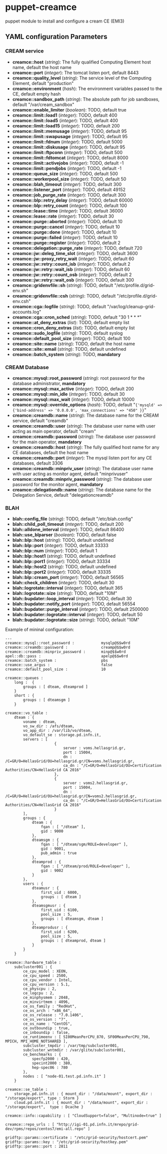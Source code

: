 # puppet-creamce

puppet module to install and configure a cream CE (EMI3)


## YAML configuration Parameters

### CREAM service
* **creamce::host** (_string_): The fully qualified Computing Element host name, default the host name
* **creamce::port** (_integer_): The tomcat listen port, default 8443
* **creamce::quality_level** (_string_): The service level of the Computing Element, default "production"
* **creamce::environment** (_hash_): The environment variables passed to the CE, default empty hash
* **creamce::sandbox_path** (_string_): The absolute path for job sandboxes, default "/var/cream_sandbox"
* **creamce::enable_limiter** (_boolean_): TODO, default true
* **creamce::limit::load1** (_integer_): TODO, default 400
* **creamce::limit::load5** (_integer_): TODO, default 400
* **creamce::limit::load15** (_integer_): TODO, default 200
* **creamce::limit::memusage** (_integer_): TODO, default 95
* **creamce::limit::swapusage** (_integer_): TODO, default 95
* **creamce::limit::fdnum** (_integer_): TODO, default 5000
* **creamce::limit::diskusage** (_integer_): TODO, default 95
* **creamce::limit::ftpconn** (_integer_): TODO, default 500
* **creamce::limit::fdtomcat** (_integer_): TODO, default 8000
* **creamce::limit::activejobs** (_integer_): TODO, default -1
* **creamce::limit::pendjobs** (_integer_): TODO, default -1
* **creamce::queue_size** (_integer_): TODO, default 500
* **creamce::workerpool_size** (_integer_): TODO, default 50
* **creamce::blah_timeout** (_integer_): TODO, default 300
* **creamce::listener_port** (_integer_): TODO, default 49152
* **creamce::job_purge_rate** (_integer_): TODO, default 300
* **creamce::blp::retry_delay** (_integer_): TODO, default 60000
* **creamce::blp::retry_count** (_integer_): TODO, default 100
* **creamce::lease::time** (_integer_): TODO, default 36000
* **creamce::lease::rate** (_integer_): TODO, default 30
* **creamce::purge::aborted** (_integer_): TODO, default 10
* **creamce::purge::cancel** (_integer_): TODO, default 10
* **creamce::purge::done** (_integer_): TODO, default 10
* **creamce::purge::failed** (_integer_): TODO, default 10
* **creamce::purge::register** (_integer_): TODO, default 2
* **creamce::delegation::purge_rate** (_integer_): TODO, default 720
* **creamce::jw::deleg_time_slot** (_integer_): TODO, default 3600
* **creamce::jw::proxy_retry_wait** (_integer_): TODO, default 60
* **creamce::jw::retry::count_isb** (_integer_): TODO, default 2
* **creamce::jw::retry::wait_isb** (_integer_): TODO, default 60
* **creamce::jw::retry::count_osb** (_integer_): TODO, default 2
* **creamce::jw::retry::wait_osb** (_integer_): TODO, default 300
* **creamce::gridenvfile::sh** (_string_): TODO, default "/etc/profile.d/grid-env.sh"
* **creamce::gridenvfile::csh** (_string_): TODO, default "/etc/profile.d/grid-env.csh"
* **creamce::cga::logfile** (_string_): TODO, default "/var/log/cleanup-grid-accounts.log"
* **creamce::cga::cron_sched** (_string_): TODO, default "30 1 * * *"
* **creamce::at_deny_extras** (_list_): TODO, default empty list
* **creamce::cron_deny_extras** (_list_): TODO, default empty list
* **creamce::sudo_logfile** (_string_): TODO, default syslog
* **creamce::default_pool_size** (_integer_): TODO, default 100
* **creamce::site::name** (_string_): TODO, default the host name
* **creamce::site::email** (_string_): TODO, default undefined
* **creamce::batch_system** (_string_): TODO, **mandatory**

### CREAM Database
* **creamce::mysql::root_password** (_string_): root password for the database administrator, **mandatory**
* **creamce::mysql::max_active** (_integer_): TODO, default 200
* **creamce::mysql::min_idle** (_integer_): TODO, default 30
* **creamce::mysql::max_wait** (_integer_): TODO, default 10000
* **creamce::mysql::override_options** (_hash_): TODO, default "`{'mysqld' => {'bind-address' => '0.0.0.0', 'max_connections' => "450" }}`"
* **creamce::creamdb::name** (_string_): The database name for the CREAM service, default "creamdb"
* **creamce::creamdb::user** (_string_): The database user name with user acting as main operator, default "cream"
* **creamce::creamdb::password** (_string_): The database user password for the main operator, **mandatory**
* **creamce::creamdb::host** (_string_): The fully qualified host name for any CE databases, default the host name
* **creamce::creamdb::port** (_integer_): The mysql listen port for any CE databases, default 3306
* **creamce::creamdb::minpriv_user** (_string_): The database user name with user acting as monitor agent, default "minprivuser"
* **creamce::creamdb::minpriv_password** (_string_): The database user password for the monitor agent, **mandatory**
* **creamce::delegationdb::name** (_string_): The database name for the Delegation Service, default "delegationcreamdb"

### BLAH
* **blah::config_file** (_string_): TODO, default "/etc/blah.config"
* **blah::child_poll_timeout** (_integer_): TODO, default 200
* **blah::alldone_interval** (_integer_): TODO, default 86400
* **blah::use_blparser** (_boolean_): TODO, default false
* **blah::blp::host** (_string_): TODO, default undefined
* **blah::blp::port** (_integer_): TODO, default 33333
* **blah::blp::num** (_integer_): TODO, default 1
* **blah::blp::host1** (_string_): TODO, default undefined
* **blah::blp::port1** (_integer_): TODO, default 33334
* **blah::blp::host2** (_string_): TODO, default undefined
* **blah::blp::port2** (_integer_): TODO, default 33335
* **blah::blp::cream_port** (_integer_): TODO, default 56565
* **blah::check_children** (_integer_): TODO, default 30
* **blah::logrotate::interval** (_integer_): TODO, default 365
* **blah::logrotate::size** (_string_): TODO, default "10M"
* **blah::bupdater::loop_interval** (_integer_): TODO, default 30
* **blah::bupdater::notify_port** (_integer_): TODO, default 56554
* **blah::bupdater::purge_interval** (_integer_): TODO, default 2500000
* **blah::bupdater::logrotate::interval** (_integer_): TODO, default 50
* **blah::bupdater::logrotate::size** (_string_): TODO, default "10M"

Example of mininal configuration:
```
---
creamce::mysql::root_password :            mysqlp@$$w0rd
creamce::creamdb::password :               creamp@$$w0rd
creamce::creamdb::minpriv_password :       minp@$$w0rd
apel::db::pass :                           apelp@$$w0rd
creamce::batch_system :                    pbs
creamce::use_argus :                       false
creamce::default_pool_size :               10

creamce::queues :
    long :  { 
        groups : [ dteam, dteamprod ]
    }
    short : {
        groups : [ dteamsgm ]
    }

creamce::vo_table :
    dteam : { 
        voname : dteam, 
        vo_sw_dir : /afs/dteam, 
        vo_app_dir : /var/lib/vo/dteam, 
        vo_default_se : storage.pd.infn.it,
        servers : [
                      {
                          server : voms.hellasgrid.gr,
                          port : 15004,
                          dn : /C=GR/O=HellasGrid/OU=hellasgrid.gr/CN=voms.hellasgrid.gr,
                          ca_dn : "/C=GR/O=HellasGrid/OU=Certification Authorities/CN=HellasGrid CA 2016"
                      },
                      {
                          server : voms2.hellasgrid.gr,
                          port : 15004,
                          dn : /C=GR/O=HellasGrid/OU=hellasgrid.gr/CN=voms2.hellasgrid.gr,
                          ca_dn : "/C=GR/O=HellasGrid/OU=Certification Authorities/CN=HellasGrid CA 2016"
                      }
        ],
        groups : {
            dteam : {
                fqan : [ "/dteam" ],
                gid : 9000
            },
            dteamsgm : {
                fqan : [ "/dteam/sgm/ROLE=developer" ],
                gid : 9001,
                pub_admin : true
            },
            dteamprod : {
                fqan : [ "/dteam/prod/ROLE=developer" ],
                gid : 9002
            }
        },
        users : {
            dteamusr : {
                first_uid : 6000,
                groups : [ dteam ]
            },
            dteamsgmusr : {
                first_uid : 6100,
                pool_size : 5,
                groups : [ dteamsgm, dteam ]
            },
            dteamprodusr : {
                first_uid : 6200,
                pool_size : 5,
                groups : [ dteamprod, dteam ]
            }
        }
    }

creamce::hardware_table :
    subcluster001 : {
        ce_cpu_model : XEON,
        ce_cpu_speed : 2500,
        ce_cpu_vendor : Intel,
        ce_cpu_version : 5.1,
        ce_physcpu : 2,
        ce_logcpu : 2,
        ce_minphysmem : 2048,
        ce_minvirtmem : 4096,
        ce_os_family : "RedHat",
        ce_os_arch : "x86_64",
        ce_os_release : "7.0.1406",
        ce_os_version : "7",
        ce_os_name : "CentOS",
        ce_outboundip : true,
        ce_inboundip : false,
        ce_runtimeenv : [ SI00MeanPerCPU_870, SF00MeanPerCPU_790, MPICH, MPI_HOME_NOTSHARED ],
        subcluster_tmpdir : /var/tmp/subcluster001,
        subcluster_wntmdir : /var/glite/subcluster001,
        ce_benchmarks : {
            specfp2000 : 420,
            specint2000 : 380,
            hep-spec06 : 780
        },
        nodes : [ "node-01.test.pd.infn.it" ]
    }

creamce::se_table :
    storage.pd.infn.it : { mount_dir : "/data/mount", export_dir : "/storage/export", type : Storm }
    cloud.pd.infn.it : { mount_dir : "/data/mount", export_dir : "/storage/export",  type : Dcache }

creamce::info::capability : [ "CloudSupport=false", "Multinode=true" ]

creamce::repo_urls : [ "http://igi-01.pd.infn.it/mrepo/grid-dev/rpms/repos/centos7/emi-all.repo" ]

gridftp::params::certificate : "/etc/grid-security/hostcert.pem"
gridftp::params::key : "/etc/grid-security/hostkey.pem"
gridftp::params::port : 2811

```

